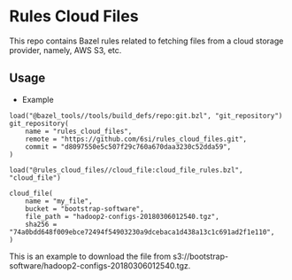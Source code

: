 # Rules Cloud Files

This repo contains Bazel rules related to fetching files from a cloud storage provider, namely, AWS S3, etc.

## Usage
- Example 
```starlark
load("@bazel_tools//tools/build_defs/repo:git.bzl", "git_repository")
git_repository(
    name = "rules_cloud_files",
    remote = "https://github.com/6si/rules_cloud_files.git",
    commit = "d8097550e5c507f29c760a670daa3230c52dda59",
)

load("@rules_cloud_files//cloud_file:cloud_file_rules.bzl", "cloud_file")

cloud_file(
    name = "my_file",
    bucket = "bootstrap-software",
    file_path = "hadoop2-configs-20180306012540.tgz",
    sha256 = "74a0bdd648f009ebce72494f54903230a9dcebaca1d438a13c1c691ad2f1e110",
)
```
This is an example to download the file from s3://bootstrap-software/hadoop2-configs-20180306012540.tgz.
